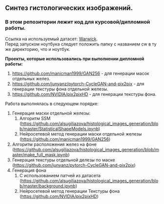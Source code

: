 ## Синтез гистологических изображений.  
### В этом репозитории лежит код для курсовой/дипломной работы.  
Ссылка на используемый датасет: [Warwick](https://livecsmsu-my.sharepoint.com/personal/dsorokin_live_cs_msu_ru/_layouts/15/onedrive.aspx?id=%2Fpersonal%2Fdsorokin%5Flive%5Fcs%5Fmsu%5Fru%2FDocuments%2FHistology%20synthesis%2Fcw%2Ezip&parent=%2Fpersonal%2Fdsorokin%5Flive%5Fcs%5Fmsu%5Fru%2FDocuments%2FHistology%20synthesis&ga=1).  
Перед запуском ноутбука следует положить папку с названием cw в ту же директорию, что и ноутбук. 

**Проекты, которые использовались при выполнении дипломной работы:**
1. https://github.com/manicman1999/GAN256 - для генерации масок отдельных желез.
2. https://github.com/junyanz/pytorch-CycleGAN-and-pix2pix - для генерации текстуры фона отдельной железы.
3. https://github.com/NVIDIA/pix2pixHD - для генерации текстуры фона.


Работа выполнялась в следующем порядке:
1. Генерация маски отдельной железы:
    1. Алгоритм SSM (https://github.com/alsugiliazova/histological_images_generation/blob/master/StatisticalShapeModels.ipynb)
    2. Нейросетевой метод генерации маски отдельной железы (https://github.com/manicman1999/GAN256)
2. Алгоритм расположения желез на фоне (https://github.com/alsugiliazova/histological_images_generation/blob/master/make_full_mask.ipynb)
3. Генерация текстуры отдельной делезы по маске (https://github.com/junyanz/pytorch-CycleGAN-and-pix2pix)
4. Генерация фона
    1. С использованием патчей из датасета (https://github.com/alsugiliazova/histological_images_generation/blob/master/background.ipynb)
    2. Нейросетевой метод генерации Текстуры фона (https://github.com/NVIDIA/pix2pixHD)
